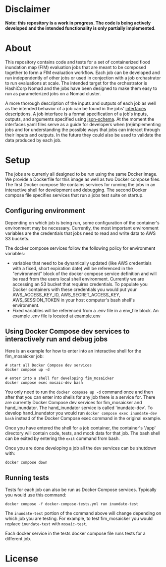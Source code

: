 # Disclaimer 

**Note: this repository is a work in progress. The code is being actively developed and the intended functionality is only partially implemented.**

# About

This repository contains code and tests for a set of containerized flood inundation map (FIM) evaluation jobs that are meant to be composed together to form a FIM evaluation workflow. Each job can be developed and run independently of other jobs or used in conjection with a job orchastrator to run evaluations at scale. The intended target for the orchestrator is HashiCorp Nomad and the jobs have been designed to make them easy to run as parameterized jobs on a Nomad cluster.  

A more thorough description of the inputs and outputs of each job as well as the intended behavior of a job can be found in the jobs' [interfaces](/interfaces/interfaces.md) descriptions. A job interface is a formal specification of a job's inputs, outputs, and arguments specified using [json-schema](https://json-schema.org/). At the moment the interfaces yaml files serve as a guide for developers when (re)implementing jobs and for understanding the possible ways that jobs can interact through their inputs and outputs. In the future they could also be used to validate the data produced by each job.

# Setup

The jobs are currenly all designed to be run using the same Docker image. We provide a Dockerfile for this image as well as two Docker compose files. The first Docker compose file contains services for running the jobs in an interactive shell for development and debugging. The second Docker compose file specifies services that run a jobs test suite on startup.  

## Configuring environment

Depending on which job is being run, some configuration of the container's environment may be necessary. Currently, the most important environment variables are the credentials that jobs need to read and write data to AWS S3 buckets.

The docker compose services follow the following policy for environment variables:

- variables that need to be dynamically updated (like AWS credentials with a fixed, short expiration date) will be referenced in the "environment" block of the docker compose service definition and will be read from the users local shell environment. Currently we are accessing an S3 bucket that requires credentials. To populate you Docker containers with these credentials you would put your AWS_ACCESS_KEY_ID, AWS_SECRET_ACCESS_KEY, AWS_SESSION_TOKEN in your host computer's bash shell's environment.
- Fixed variables will be referenced from a .env file in a env_file block. An example .env file is located at [example.env](example.env) 

## Using Docker Compose dev services to interactively run and debug jobs

Here is an example for how to enter into an interactive shell for the fim_mosaicker job:

```
# start all Docker Compose dev services
docker compose up -d

# enter into a shell for developing fim_mosaicker
docker compose exec mosaic-dev bash
```

You only need to run the `docker compose up -d` command once and then after that you can enter into shells for any job there is a service for. There are currently Docker Compose dev services for fim_mosaicker and hand_inundator. The hand_inundator service is called 'inundate-dev'. To develop hand_inundator you would run `docker compose exec inundate-dev bash` instead of the Docker Compose exec command in the original example.

Once you have entered the shell for a job container, the container's '/app' directory will contain code, tests, and mock data for that job. The bash shell can be exited by entering the `exit` command from bash.

Once you are done developing a job all the dev services can be shutdown with:

```
docker compose down
```

## Running tests

Tests for each job can also be run as Docker Compose services. Typically you would use this command:

```
docker compose -f docker-compose-tests.yml run inundate-test
```

The `inundate-test` portion of the command above will change depending on which job you are testing. For example, to test fim_mosaicker you would replace `inundate-test` with `mosaic-test`.

Each docker service in the tests docker compose file runs tests for a different job.

# License
